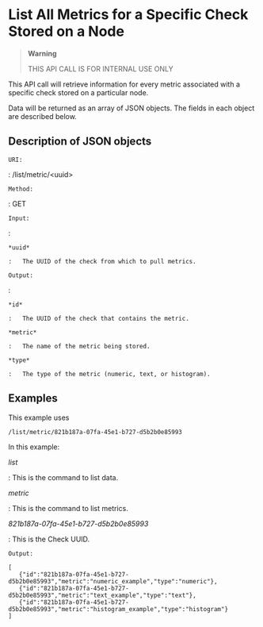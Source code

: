 List All Metrics for a Specific Check Stored on a Node
======================================================

> **Warning**
>
> THIS API CALL IS FOR INTERNAL USE ONLY

This API call will retrieve information for every metric associated with
a specific check stored on a particular node.

Data will be returned as an array of JSON objects. The fields in each
object are described below.

Description of JSON objects
---------------------------

`URI:`

:   /list/metric/&lt;uuid&gt;

`Method:`

:   GET

`Input:`

:   

    *uuid*

    :   The UUID of the check from which to pull metrics.

`Output:`

:   

    *id*

    :   The UUID of the check that contains the metric.

    *metric*

    :   The name of the metric being stored.

    *type*

    :   The type of the metric (numeric, text, or histogram).

Examples
--------

This example uses

    /list/metric/821b187a-07fa-45e1-b727-d5b2b0e85993

In this example:

*list*

:   This is the command to list data.

*metric*

:   This is the command to list metrics.

*821b187a-07fa-45e1-b727-d5b2b0e85993*

:   This is the Check UUID.

`Output:`

    [
       {"id":"821b187a-07fa-45e1-b727-d5b2b0e85993","metric":"numeric_example","type":"numeric"},
       {"id":"821b187a-07fa-45e1-b727-d5b2b0e85993","metric":"text_example","type":"text"},
       {"id":"821b187a-07fa-45e1-b727-d5b2b0e85993","metric":"histogram_example","type":"histogram"}
    ]
          

